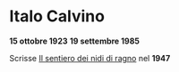 # Italo Calvino
**15 ottobre 1923**
**19 settembre 1985**

Scrisse [Il sentiero dei nidi di ragno](../opere/Il%20sentiero%20dei%20nidi%20di%20ragno.md) nel **1947**